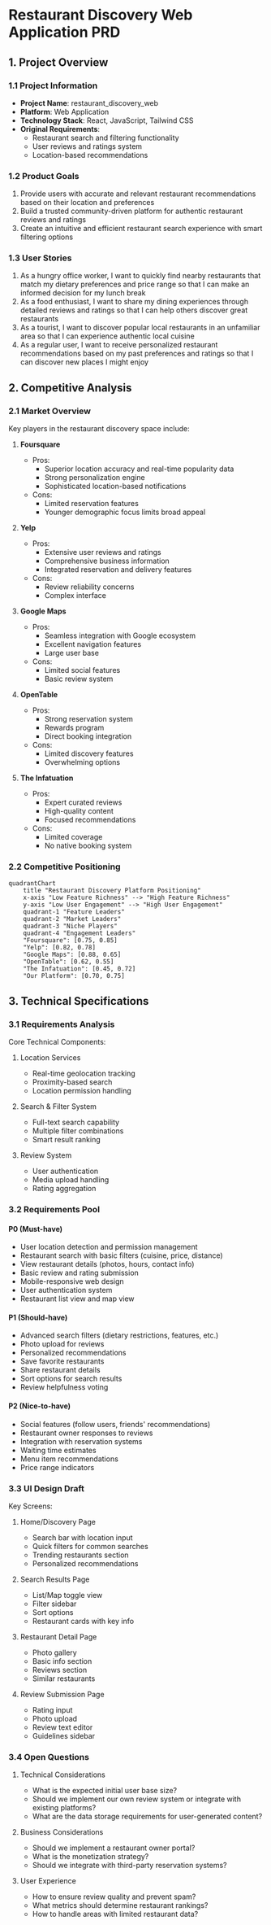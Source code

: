 # Restaurant Discovery Web Application PRD

## 1. Project Overview

### 1.1 Project Information
- **Project Name**: restaurant_discovery_web
- **Platform**: Web Application
- **Technology Stack**: React, JavaScript, Tailwind CSS
- **Original Requirements**:
  - Restaurant search and filtering functionality
  - User reviews and ratings system
  - Location-based recommendations

### 1.2 Product Goals
1. Provide users with accurate and relevant restaurant recommendations based on their location and preferences
2. Build a trusted community-driven platform for authentic restaurant reviews and ratings
3. Create an intuitive and efficient restaurant search experience with smart filtering options

### 1.3 User Stories
1. As a hungry office worker, I want to quickly find nearby restaurants that match my dietary preferences and price range so that I can make an informed decision for my lunch break
2. As a food enthusiast, I want to share my dining experiences through detailed reviews and ratings so that I can help others discover great restaurants
3. As a tourist, I want to discover popular local restaurants in an unfamiliar area so that I can experience authentic local cuisine
4. As a regular user, I want to receive personalized restaurant recommendations based on my past preferences and ratings so that I can discover new places I might enjoy


## 2. Competitive Analysis

### 2.1 Market Overview
Key players in the restaurant discovery space include:

1. **Foursquare**
   - Pros:
     * Superior location accuracy and real-time popularity data
     * Strong personalization engine
     * Sophisticated location-based notifications
   - Cons:
     * Limited reservation features
     * Younger demographic focus limits broad appeal

2. **Yelp**
   - Pros:
     * Extensive user reviews and ratings
     * Comprehensive business information
     * Integrated reservation and delivery features
   - Cons:
     * Review reliability concerns
     * Complex interface

3. **Google Maps**
   - Pros:
     * Seamless integration with Google ecosystem
     * Excellent navigation features
     * Large user base
   - Cons:
     * Limited social features
     * Basic review system

4. **OpenTable**
   - Pros:
     * Strong reservation system
     * Rewards program
     * Direct booking integration
   - Cons:
     * Limited discovery features
     * Overwhelming options

5. **The Infatuation**
   - Pros:
     * Expert curated reviews
     * High-quality content
     * Focused recommendations
   - Cons:
     * Limited coverage
     * No native booking system

### 2.2 Competitive Positioning

```mermaid
quadrantChart
    title "Restaurant Discovery Platform Positioning"
    x-axis "Low Feature Richness" --> "High Feature Richness"
    y-axis "Low User Engagement" --> "High User Engagement"
    quadrant-1 "Feature Leaders"
    quadrant-2 "Market Leaders"
    quadrant-3 "Niche Players"
    quadrant-4 "Engagement Leaders"
    "Foursquare": [0.75, 0.85]
    "Yelp": [0.82, 0.78]
    "Google Maps": [0.88, 0.65]
    "OpenTable": [0.62, 0.55]
    "The Infatuation": [0.45, 0.72]
    "Our Platform": [0.70, 0.75]
```

## 3. Technical Specifications

### 3.1 Requirements Analysis

Core Technical Components:
1. Location Services
   - Real-time geolocation tracking
   - Proximity-based search
   - Location permission handling

2. Search & Filter System
   - Full-text search capability
   - Multiple filter combinations
   - Smart result ranking

3. Review System
   - User authentication
   - Media upload handling
   - Rating aggregation

### 3.2 Requirements Pool

#### P0 (Must-have)
- User location detection and permission management
- Restaurant search with basic filters (cuisine, price, distance)
- View restaurant details (photos, hours, contact info)
- Basic review and rating submission
- Mobile-responsive web design
- User authentication system
- Restaurant list view and map view

#### P1 (Should-have)
- Advanced search filters (dietary restrictions, features, etc.)
- Photo upload for reviews
- Personalized recommendations
- Save favorite restaurants
- Share restaurant details
- Sort options for search results
- Review helpfulness voting

#### P2 (Nice-to-have)
- Social features (follow users, friends' recommendations)
- Restaurant owner responses to reviews
- Integration with reservation systems
- Waiting time estimates
- Menu item recommendations
- Price range indicators

### 3.3 UI Design Draft

Key Screens:
1. Home/Discovery Page
   - Search bar with location input
   - Quick filters for common searches
   - Trending restaurants section
   - Personalized recommendations

2. Search Results Page
   - List/Map toggle view
   - Filter sidebar
   - Sort options
   - Restaurant cards with key info

3. Restaurant Detail Page
   - Photo gallery
   - Basic info section
   - Reviews section
   - Similar restaurants

4. Review Submission Page
   - Rating input
   - Photo upload
   - Review text editor
   - Guidelines sidebar

### 3.4 Open Questions

1. Technical Considerations
   - What is the expected initial user base size?
   - Should we implement our own review system or integrate with existing platforms?
   - What are the data storage requirements for user-generated content?

2. Business Considerations
   - Should we implement a restaurant owner portal?
   - What is the monetization strategy?
   - Should we integrate with third-party reservation systems?

3. User Experience
   - How to ensure review quality and prevent spam?
   - What metrics should determine restaurant rankings?
   - How to handle areas with limited restaurant data?

